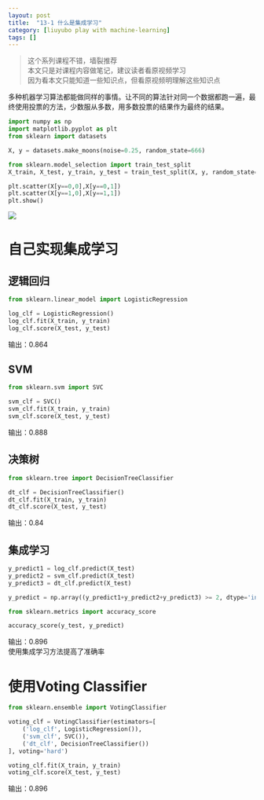 ```yaml
---
layout: post
title:  "13-1 什么是集成学习"
category: [liuyubo play with machine-learning]
tags: []
---
```


> 这个系列课程不错，墙裂推荐  
> 本文只是对课程内容做笔记，建议读者看原视频学习  
> 因为看本文只能知道一些知识点，但看原视频明理解这些知识点  

多种机器学习算法都能做同样的事情。让不同的算法针对同一个数据都跑一遍，最终使用投票的方法，少数服从多数，用多数投票的结果作为最终的结果。  

```python
import numpy as np
import matplotlib.pyplot as plt
from sklearn import datasets

X, y = datasets.make_moons(noise=0.25, random_state=666)

from sklearn.model_selection import train_test_split
X_train, X_test, y_train, y_test = train_test_split(X, y, random_state=42)

plt.scatter(X[y==0,0],X[y==0,1])
plt.scatter(X[y==1,0],X[y==1,1])
plt.show()
```

![](http://windmissing.github.io/images/2019/278.jpg)

<!-- more -->

# 自己实现集成学习

## 逻辑回归

```python
from sklearn.linear_model import LogisticRegression

log_clf = LogisticRegression()
log_clf.fit(X_train, y_train)
log_clf.score(X_test, y_test)
```

输出：0.864  

## SVM

```python
from sklearn.svm import SVC

svm_clf = SVC()
svm_clf.fit(X_train, y_train)
svm_clf.score(X_test, y_test)
```

输出：0.888   

## 决策树

```python
from sklearn.tree import DecisionTreeClassifier

dt_clf = DecisionTreeClassifier()
dt_clf.fit(X_train, y_train)
dt_clf.score(X_test, y_test)
```

输出：0.84  

## 集成学习

```python
y_predict1 = log_clf.predict(X_test)
y_predict2 = svm_clf.predict(X_test)
y_predict3 = dt_clf.predict(X_test)

y_predict = np.array((y_predict1+y_predict2+y_predict3) >= 2, dtype='int')

from sklearn.metrics import accuracy_score

accuracy_score(y_test, y_predict)
```

输出：0.896  
使用集成学习方法提高了准确率  

# 使用Voting Classifier

```python
from sklearn.ensemble import VotingClassifier

voting_clf = VotingClassifier(estimators=[
    ('log_clf', LogisticRegression()),
    ('svm_clf', SVC()),
    ('dt_clf', DecisionTreeClassifier())
], voting='hard')

voting_clf.fit(X_train, y_train)
voting_clf.score(X_test, y_test)
```

输出：0.896

